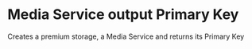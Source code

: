 # Media Service output Primary Key

Creates a premium storage, a Media Service and returns its Primary Key
